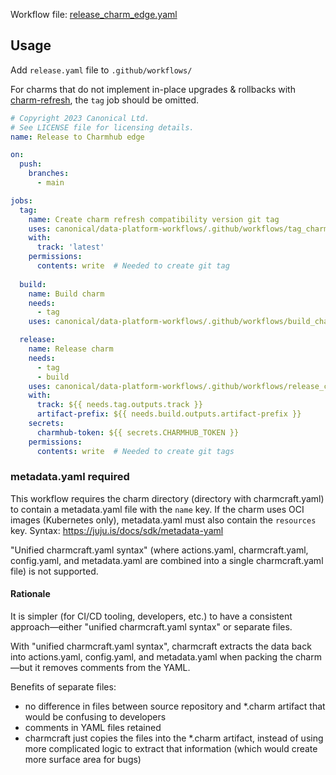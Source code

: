 Workflow file: [release_charm_edge.yaml](release_charm_edge.yaml)

## Usage
Add `release.yaml` file to `.github/workflows/`

For charms that do not implement in-place upgrades & rollbacks with [charm-refresh](https://github.com/canonical/charm-refresh), the `tag` job should be omitted.
```yaml
# Copyright 2023 Canonical Ltd.
# See LICENSE file for licensing details.
name: Release to Charmhub edge

on:
  push:
    branches:
      - main

jobs:
  tag:
    name: Create charm refresh compatibility version git tag
    uses: canonical/data-platform-workflows/.github/workflows/tag_charm_edge.yaml@v0.0.0
    with:
      track: 'latest'
    permissions:
      contents: write  # Needed to create git tag
  
  build:
    name: Build charm
    needs:
      - tag
    uses: canonical/data-platform-workflows/.github/workflows/build_charm.yaml@v0.0.0

  release:
    name: Release charm
    needs:
      - tag
      - build
    uses: canonical/data-platform-workflows/.github/workflows/release_charm_edge.yaml@v0.0.0
    with:
      track: ${{ needs.tag.outputs.track }}
      artifact-prefix: ${{ needs.build.outputs.artifact-prefix }}
    secrets:
      charmhub-token: ${{ secrets.CHARMHUB_TOKEN }}
    permissions:
      contents: write  # Needed to create git tags
```

### metadata.yaml required
This workflow requires the charm directory (directory with charmcraft.yaml) to contain a metadata.yaml file with the `name` key. If the charm uses OCI images (Kubernetes only), metadata.yaml must also contain the `resources` key. Syntax: https://juju.is/docs/sdk/metadata-yaml

"Unified charmcraft.yaml syntax" (where actions.yaml, charmcraft.yaml, config.yaml, and metadata.yaml are combined into a single charmcraft.yaml file) is not supported.

#### Rationale
It is simpler (for CI/CD tooling, developers, etc.) to have a consistent approach—either "unified charmcraft.yaml syntax" or separate files.

With "unified charmcraft.yaml syntax", charmcraft extracts the data back into actions.yaml, config.yaml, and metadata.yaml when packing the charm—but it removes comments from the YAML.

Benefits of separate files:
- no difference in files between source repository and *.charm artifact that would be confusing to developers
- comments in YAML files retained
- charmcraft just copies the files into the *.charm artifact, instead of using more complicated logic to extract that information (which would create more surface area for bugs)
